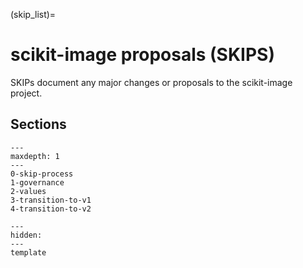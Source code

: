 (skip_list)=
# scikit-image proposals (SKIPS)

SKIPs document any major changes or proposals to the scikit-image project.

## Sections

```{toctree}
---
maxdepth: 1
---
0-skip-process
1-governance
2-values
3-transition-to-v1
4-transition-to-v2
```

```{toctree}
---
hidden:
---
template
```
